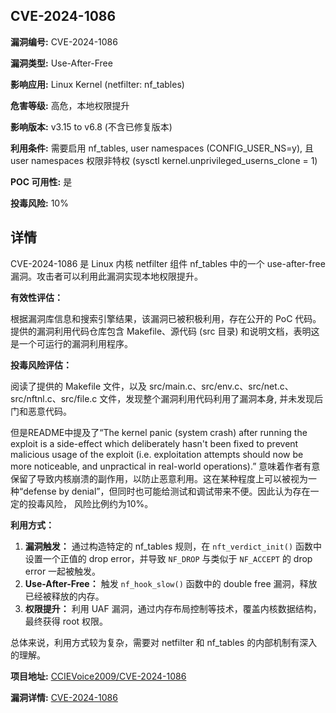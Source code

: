 ## CVE-2024-1086

**漏洞编号:** CVE-2024-1086

**漏洞类型:** Use-After-Free

**影响应用:** Linux Kernel (netfilter: nf_tables)

**危害等级:** 高危，本地权限提升

**影响版本:** v3.15 to v6.8 (不含已修复版本)

**利用条件:** 需要启用 nf_tables, user namespaces (CONFIG_USER_NS=y), 且 user namespaces 权限非特权 (sysctl kernel.unprivileged_userns_clone = 1)

**POC 可用性:** 是

**投毒风险:** 10%

## 详情

CVE-2024-1086 是 Linux 内核 netfilter 组件 nf_tables 中的一个 use-after-free 漏洞。攻击者可以利用此漏洞实现本地权限提升。

**有效性评估：**

根据漏洞库信息和搜索引擎结果，该漏洞已被积极利用，存在公开的 PoC 代码。提供的漏洞利用代码仓库包含 Makefile、源代码 (src 目录) 和说明文档，表明这是一个可运行的漏洞利用程序。

**投毒风险评估：**

阅读了提供的 Makefile 文件，以及 src/main.c、src/env.c、src/net.c、src/nftnl.c、src/file.c 文件，发现整个漏洞利用代码利用了漏洞本身, 并未发现后门和恶意代码。

但是README中提及了“The kernel panic (system crash) after running the exploit is a side-effect which deliberately hasn't been fixed to prevent malicious usage of the exploit (i.e. exploitation attempts should now be more noticeable, and unpractical in real-world operations).” 意味着作者有意保留了导致内核崩溃的副作用，以防止恶意利用。这在某种程度上可以被视为一种“defense by denial”，但同时也可能给测试和调试带来不便。因此认为存在一定的投毒风险， 风险比例约为10%。

**利用方式：**

1.  **漏洞触发：** 通过构造特定的 nf_tables 规则，在 `nft_verdict_init()` 函数中设置一个正值的 drop error，并导致 `NF_DROP` 与类似于 `NF_ACCEPT` 的 drop error 一起被触发。
2.  **Use-After-Free：** 触发 `nf_hook_slow()` 函数中的 double free 漏洞，释放已经被释放的内存。
3.  **权限提升：** 利用 UAF 漏洞，通过内存布局控制等技术，覆盖内核数据结构，最终获得 root 权限。

总体来说，利用方式较为复杂，需要对 netfilter 和 nf_tables 的内部机制有深入的理解。

**项目地址:** [CCIEVoice2009/CVE-2024-1086](https://github.com/CCIEVoice2009/CVE-2024-1086)

**漏洞详情:** [CVE-2024-1086](https://nvd.nist.gov/vuln/detail/CVE-2024-1086)